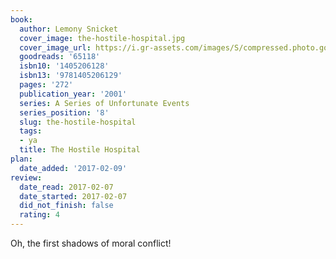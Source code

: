 ```yaml
---
book:
  author: Lemony Snicket
  cover_image: the-hostile-hospital.jpg
  cover_image_url: https://i.gr-assets.com/images/S/compressed.photo.goodreads.com/books/1442446120l/65118._SX98_.jpg
  goodreads: '65118'
  isbn10: '1405206128'
  isbn13: '9781405206129'
  pages: '272'
  publication_year: '2001'
  series: A Series of Unfortunate Events
  series_position: '8'
  slug: the-hostile-hospital
  tags:
  - ya
  title: The Hostile Hospital
plan:
  date_added: '2017-02-09'
review:
  date_read: 2017-02-07
  date_started: 2017-02-07
  did_not_finish: false
  rating: 4
---
```


Oh, the first shadows of moral conflict!
